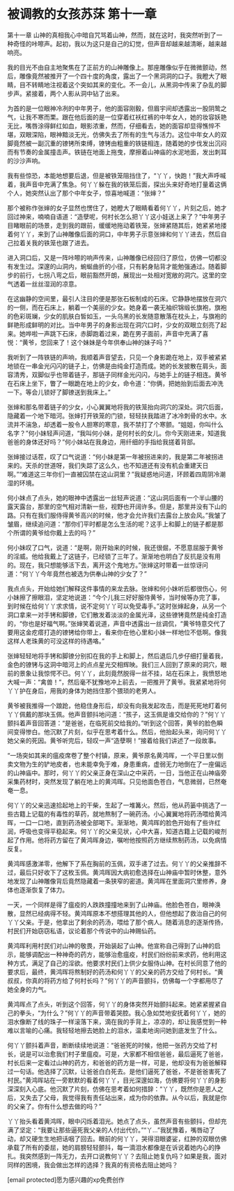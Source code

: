 # 被调教的女孩苏莯 第十一章

第十一章 山神的真相我心中暗自咒骂着山神，然而，就在这时，我突然听到了一种奇怪的咔嚓声。起初，我以为这只是自己的幻觉，但声音却越来越清晰，越来越响亮。

我的目光不由自主地聚焦在了正前方的山神雕像上。那座雕像似乎在微微颤动，然后，雕像竟然被推开了一个四十度的角度，露出了一个黑洞洞的口子。我瞪大了眼睛，目不转睛地注视着这个突如其来的变化。不一会儿，从黑洞中传来了杂乱的脚步声。紧接着，两个人影从洞中钻了出来。

为首的是一位眼神冷冽的中年男子，他的面容刚毅，但眉宇间却透露出一股阴鸷之气，让我不寒而栗。跟在他后面的是一位穿着红袄红裤的中年女人，她的妆容妖艳无比，嘴唇涂得鲜红如血，眼影浓重，然而，仔细看去，她的面容却显得憔悴不堪，双眼深陷，眼神黯淡无光，仿佛失去了所有的生气与活力。这位中年女人的双脚竟然被一副沉重的镣铐所束缚，镣铐由粗重的铁链相连，随着她的步伐发出沉闷而有节奏的金属撞击声。铁链在地面上拖曳，摩擦着山神庙的水泥地面，发出刺耳的沙沙声响。

我有些惊恐，本能地想要后退，但是被铁笼阻挡住了，“丫丫，快跑！”我大声呼喊着，我声音中充满了焦急。何丫丫躲在我的铁笼后面，探出头来好奇地打量着这俩个人，她突然认出了那个中年女子，惊喜地喊道：“张婶？”

那个被称作张婶的女子显然也愣住了，她瞪大了眼睛看着何丫丫，片刻之后，她才回过神来，喃喃自语道：“造孽呢，何村长怎么把丫丫这小娃送上来了？”中年男子目睹眼前的场景，走到我的跟前，缓缓地拖动着铁笼，张婶紧随其后，她紧紧地搂着何丫丫，来到了山神雕像后面的洞口，中年男子示意张婶和何丫丫进去，然后自己拉着关我的铁笼也跟了进去。

进入洞口后，又是一阵咔嚓的响声传来，山神雕像已经回归了原位，仿佛一切都没有发生过。深邃的山洞内，蜿蜒曲折的小径，只有躬身贴背才能勉强通过。随着脚步的前行，七拐八弯之后，眼前豁然开朗，展现出一处相对宽敞的洞穴。这里的空气透着一丝丝湿润的凉意。

在这幽静的空间里，最引人注目的便是那张石板制成的石床。它静静地摆放在洞穴的一侧，而在石床上，躺着一个美丽的少女。她身着一袭无袖织锦缎长旗袍，旗袍的色彩斑斓，少女的肌肤白皙如玉，一头乌黑的长发随意散落在枕头上，与旗袍的鲜艳形成鲜明的对比。当中年男子的身影出现在洞穴口时，少女的双眼立刻亮了起来。她哗啦一声跳下石床，赤脚跑着过来，跪在男子面前，声音中充满了喜悦：“黄爷，您回来了！这个妹妹是今年供奉山神的妹子吗？”

我听到了一阵铁链的声响，我顺着声音望去，只见一个身影跪在地上，双手被紧紧地锁在一串金光闪闪的链子上，仿佛是由纯金打造而成。她的长发披散在肩头，面容清秀，双脚似乎也带着链子，那链子同样金光闪闪，与她手上的链子相连。黄爷在石床上坐下，瞥了一眼跪在地上的少女，命令道：“你俩，把她抬到后面去冲洗一下。等会儿锁好了脚镣送到我床上。”

张婶和那名带着链子的少女，小心翼翼地将我的铁笼抬向洞穴的深处。洞穴后面，隐藏着一个地下暗河。张婶打开铁笼的门锁，轻轻扶我踏进了冰冷刺骨的水中。水流并不湍急，却透着一股令人胆寒的寒意，我不禁打了个寒颤。“姐姐，你叫什么名字？”何小妹轻声问道，“我叫何小妹，是何村长的女儿。你今天刚进来，知道我爸爸的身体还好吗？”何小妹站在我身边，用纤细的手指给我搓着背部。

张婶接过话茬，叹了口气说道：“何小妹是第一年被拐进来的，我是第二年被拐进来的。天杀的世道呀，我们失踪了这么久，也不知道还有没有机会重建天日啊。”“难道这三年你们一直被囚禁在这山洞里？”我疑惑地问道，环顾着四周阴冷潮湿的环境。

何小妹点了点头，她的眼神中透露出一丝轻声说道：“这山洞后面有一个半山腰的露天露台，那里的空气相对清新一些，视野也开阔许多。但是，那里并没有下山的路。只有在我们服侍得黄爷高兴的时候，他才会允许我们去露台上放会风。”我皱了皱眉，继续追问道：“那你们平时都是怎么生活的呢？这手上和脚上的链子都是那个所谓的黄爷给你戴上去的吗？”

何小妹叹了口气，说道：“是啊，刚开始来的时候，我还很倔，不愿意屈服于黄爷的淫威。他给我戴上了这链子，已经锁了三年了。渐渐地也明白了反抗是没有用的。现在，我只想能够活下去，离开这个鬼地方。”张婶这时带着一丝惊讶问道：“何丫丫今年竟然也被选为供奉山神的少女了？”

我点点头，开始给她们解释这件事情的来龙去脉。张婶和何小妹听后都很伤心，何小妹擦了擦眼泪，坚定地说道：“今个儿我三好好服侍黄爷，当时候等办完了事，到时候在给何丫丫求求情，说不定何丫丫可以免受毒手。”这时张婶起身，从另一个洞口拿来一对手铐和脚镣，它们散发着淡淡的金属光泽，这些镣铐竟然是纯金打造的，“你也是好福气啊。”张婶笑着说道，声音中透露出一丝调侃，“黄爷特意交代了要用这金疙瘩打造的镣铐给你带上，看来你在他心里和小妹一样地位不低啊。像我这样人老珠黄的可没这样的待遇咯。”

张婶轻轻地将手铐和脚镣分别扣在我的手上和脚上，然后退后几步仔细打量着我，金色的镣铐与这洞中暗河上的点点星光交相辉映。我们三人回到了原来的洞穴，眼前的景象让我惊愕不已。何丫丫，此刻竟然脱得一丝不挂，站在石床上，我愤怒地大喊一声：“禽兽！”，然后毫不犹豫地冲上前去，一把推开了黄爷。我紧紧地将何丫丫护在身后，用我的身体为她挡住那个猥琐的老男人。

黄爷被我推得一个踉跄，他稳住身形后，却没有向我发起攻击，而是死死地盯着何丫丫佩戴的那块玉佩。他声音颤抖地问道：“孩子，这玉佩是谁交给你的？”何丫丫颤抖着声音回答道：“是爸爸，在临死前交给我的。”听到这个回答，黄爷的脸色瞬间变得惨白。他沉默了片刻，似乎在思考着什么。然后，他抬起头来，询问何丫丫她父亲的死因。黄爷听完后，轻叹一声“造孽啊！”接着给我们讲述了一段故事。

“一场突如其来的瘟疫席卷了整个村镇，原来，黄爷原名黄鸿晖，一个平日里以倒卖文物为生的铲地皮者，也未能幸免于难，身患重病，虚弱无力地倒在了一座偏远的山神庙中。那时，何丫丫的父亲正身在深山之中采药，一日，当他正在山神庙旁采集药材时，突然发现了躺在地上的黄鸿晖。只见他面色苍白，气息微弱，已然奄奄一息。

何丫丫的父亲迅速拾起地上的干柴，生起了一堆篝火。然后，他从药篓中挑选了一些古籍上记载的有毒性的草药，就地熬制了一碗药汤。小心翼翼地将药汤喂给黄鸿晖，一口一口地，直到药汤被全部喝下。渐渐地，黄鸿晖的脸色开始有了些许红润，呼吸也变得平稳起来。何丫丫的父亲见状，心中大喜，知道古籍上记载的峻剂起了作用。他将药方留在了黄鸿晖身边，嘱咐他按照药方继续熬制药汤，以免病情反复。

黄鸿晖感激涕零，他解下了系在胸前的玉佩，双手递了过去。何丫丫的父亲推辞不过，最后只好收下了这枚玉佩。黄鸿晖因大病初愈选择在山神庙中暂时休整，意外地发现了山神雕像背后竟然隐藏着一条狭窄的密道。黄鸿晖在里面洞穴里修养，身体也逐渐恢复了体力。

一天，一个同样是得了瘟疫的人跌跌撞撞地来到了山神庙。他脸色苍白，眼神涣散，显然已经病得不轻。黄鸿晖原本不想搭理其他的人，但他想起了救治自己的何丫丫父亲。于是，他拿出了剩余的药汤，喂给了那个病人。随着消息的逐渐传扬，村民们开始窃窃私语，议论着那个传说中的山神赐仙药。

黄鸿晖利用村民们对山神的敬畏，开始装起了山神。他宣称自己得到了山神的启示，能够调配出一种神奇的药方，能够治愈瘟疫，村民们纷纷前来求药，他利用这种方式，满足了自己的淫欲。他要求村民们上供少女服侍山神。在村长同意了他的要求后，最终，黄鸿晖将熬制好的药汤和何丫丫的父亲的药方交给了何村长。“黄叔叔，你真的将药方给了何村长吗？”何丫丫的声音颤抖，仿佛每一个字都用尽了她全身的力气。

黄鸿晖点了点头，听到这个回答，何丫丫的身体突然开始颤抖起来。她紧紧握紧自己的拳头，“为什么？”何丫丫的声音带着哭腔。我心急如焚地安抚着何丫丫，她的泪水像断了线的珠子一样滚落下来，滴在我的手背上，凉凉的，却让我感觉到一种难以言喻的心痛。我轻轻地擦去她脸上的泪水，温柔地询问她到底发生了什么。

何丫丫颤抖着声音，断断续续地说道：“爸爸死的时候，他把一张药方交给了村长，说是可以治愈我们村子里瘟疫。可是，大家都不相信爸爸，最后逼死了爸爸，村长后来一定看过山神的药方，和爸爸的药方是一样，可是，他却没有为爸爸解释过一句话。他选择了沉默，让爸爸白白死去。是他们逼死了爸爸，不是爸爸害死了村民。”黄鸿晖站在一旁默默的看着何丫丫，目光深邃如海，仿佛要将何丫丫的身影深深刻入心底。他沉默了片刻，仿佛在思考着如何措辞：“丫丫，既然你是恩人之后，又失去了父母，我觉得我有责任站出来，成为你的依靠。从今以后，我就是你的父亲了。你有什么想去做的吗？”

丫丫抬头看着黄鸿晖，眼中闪烁着泪光。她点了点头，虽然声音有些颤抖，但却充满了坚定：“我要让那些逼死我父亲的人付出代价。”“丫…”我犹豫着，嘴唇动了动，却又硬生生地把话咽了回去。眼前的何丫丫，哭得泪眼婆娑，红肿的双眼仿佛承载了所有的委屈，她的肩膀轻轻颤抖，每一滴泪水都像是在诉说着她内心的挣扎。我突然感到一阵无力，去开口说教何丫丫？去阻止她复仇吗？如果是我，面对同样的困境，我会做出怎样的选择？我真的有资格去阻止她吗？

[email protected]愿为感兴趣的xp免费创作